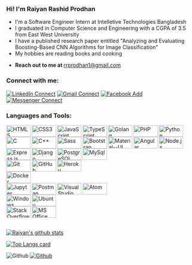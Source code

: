 ### Hi! I'm Raiyan Rashid Prodhan
- I'm a Software Engineer Intern at Intelletive Technologies Bangladesh
- I graduated in Computer Science and Engineering with a CGPA of 3.5 from East West University
- I have a published research paper entitled "Analyzing and Evaluating Boosting-Based CNN Algorithms for Image Classification"
- My hobbies are reading books and cooking

[//]: # (<strong>Portfolio site  </strong> https://rakibulalam109.github.io/MyPortfolio.github.io/) 

- <strong>Reach out to me at </strong> rrprodhan1@gmail.com

### Connect with me:
[![LinkedIn Connect](https://img.shields.io/badge/%20-Connect-black?color=14171A&labelColor=212121&logo=linkedin&logoColor=ffffff)](https://www.linkedin.com/in/rrprodhan/)
[![Gmail Connect](https://img.shields.io/badge/%20-Connect-black?color=14171A&labelColor=212121&logo=gmail&logoColor=ffffff)](https://mail.google.com/mail/u/0/?tab=rm#inbox)
[![Facebook Add](https://img.shields.io/badge/%20-Follow-black?color=14171A&labelColor=1976d2&logo=facebook&logoColor=ffffff)](https://www.facebook.com/raiyanrashid.prodhan.5/)
[![Messenger Connect](https://img.shields.io/badge/%20-Connect-black?color=14171A&labelColor=1976d2&logo=messenger&logoColor=ffffff)](http://m.me/raiyanrashid.prodhan.5)

### Languages and Tools:

[comment]: <> (#### IDE)
[comment]: <> (#### Frameworks) 

<img align="left" alt="HTML5" height="31px" width="65px" src="https://img.shields.io/badge/HTML5-E34F26?style=for-the-badge&logo=html5&logoColor=white" />
<img align="left" alt="CSS3" height="31px" width="65px" src="https://img.shields.io/badge/CSS3-1572B6?style=for-the-badge&logo=css3&logoColor=white" />
<img align="left" alt="JavaScript" height="31px" width="65px" src="https://img.shields.io/badge/JavaScript-F7DF1E?style=for-the-badge&logo=javascript&logoColor=black" />
<img align="left" alt="TypeScript" height="31px" width="65px" src="https://img.shields.io/badge/TypeScript-007ACC?style=for-the-badge&logo=typescript&logoColor=white" />
<img align="left" alt="Golang" height="31px" width="65px" src="https://img.shields.io/badge/Go-00ADD8?style=for-the-badge&logo=go&logoColor=white" />
<img align="left" alt="PHP" height="31px" width="65px" src="https://img.shields.io/badge/PHP-777BB4?style=for-the-badge&logo=php&logoColor=white" />
<img align="left" alt="Python" height="31px" width="65px" src="https://img.shields.io/badge/Python-3776AB?style=for-the-badge&logo=python&logoColor=white" />
<img align="left" alt="C" height="31px" width="65px" src="https://img.shields.io/badge/C-00599C?style=for-the-badge&logo=c&logoColor=white" />
<img align="left" alt="C++" height="31px" width="65px" src="https://img.shields.io/badge/C%2B%2B-00599C?style=for-the-badge&logo=c%2B%2B&logoColor=white" />

<br/>
<p></p>

<img align="left" alt="Sass" height="31px" width="65px" src="https://img.shields.io/badge/Sass-CC6699?style=for-the-badge&logo=sass&logoColor=white" />
<img align="left" alt="Bootstrap" height="31px" width="65px" src="https://img.shields.io/badge/Bootstrap-563D7C?style=for-the-badge&logo=bootstrap&logoColor=white" />
<img align="left" alt="Material--UI" height="31px" width="65px" src="https://img.shields.io/badge/Material--UI-0081CB?style=for-the-badge&logo=material-ui&logoColor=white" />
<img align="left" alt="Angular" height="31px" width="65px" src="https://img.shields.io/badge/Angular-DD0031?style=for-the-badge&logo=angular&logoColor=white" />
<img align="left" alt="Node.js" height="31px" width="65px" src="https://img.shields.io/badge/Node.js-43853D?style=for-the-badge&logo=node.js&logoColor=white" />
<img align="left" alt="Express.js" height="31px" width="65px" src="https://img.shields.io/badge/Express.js-000000?style=for-the-badge&logo=express&logoColor=white" />
<img align="left" alt="Django" height="31px" width="65px" src="https://img.shields.io/badge/Django-092E20?style=for-the-badge&logo=django&logoColor=white" />

[comment]: <> (#### Database)

<br/>
<p></p>

<img align="left" alt="PostgreSQL" height="31px" width="65px" src="https://img.shields.io/badge/PostgreSQL-316192?style=for-the-badge&logo=postgresql&logoColor=white" />
<img align="left" alt="MySql" height="31px" width="65px" src="https://img.shields.io/badge/MySQL-00000F?style=for-the-badge&logo=mysql&logoColor=white" />

<br/>
<p></p>

<img align="left" alt="Git" height="31px" width="65px" src="https://img.shields.io/badge/Git-F05032?style=for-the-badge&logo=git&logoColor=white" />
<img align="left" alt="GitHub" height="31px" width="65px" src="https://img.shields.io/badge/GitHub-100000?style=for-the-badge&logo=github&logoColor=white" />
<img align="left" alt="Heroku" height="31px" width="65px" src="https://img.shields.io/badge/Heroku-430098?style=for-the-badge&logo=heroku&logoColor=white" />

<br/>
<p></p>

<img align="left" alt="Docker" height="31px" width="65px" src="https://img.shields.io/badge/Docker-2CA5E0?style=for-the-badge&logo=docker&logoColor=white" />

<br/>
<p></p>

<img align="left" alt="Jupyter" height="31px" width="65px" src="https://img.shields.io/badge/Jupyter-F37626.svg?&style=for-the-badge&logo=Jupyter&logoColor=white" />
<img align="left" alt="Postman" height="31px" width="65px" src="https://img.shields.io/badge/Postman-FF6C37?style=for-the-badge&logo=Postman&logoColor=white" />
<img align="left" alt="Visual Studio Code" height="31px" width="65px" src="https://img.shields.io/badge/Visual_Studio_Code-0078D4?style=for-the-badge&logo=visual%20studio%20code&logoColor=white" />
<img align="left" alt="Atom" height="31px" width="65px" src="https://img.shields.io/badge/Atom-66595C?style=for-the-badge&logo=Atom&logoColor=white" />

<br/>
<p></p>

[comment]: <> (#### Languages) 

[comment]: <> (#### Social) 
[comment]: <> (#### OS) 

<img align="left" alt="Windows" height="31px" width="65px" src="https://img.shields.io/badge/Windows-0078D6?style=for-the-badge&logo=windows&logoColor=white" />
<img align="left" alt="Ubuntu" height="31px" width="65px" src="https://img.shields.io/badge/Ubuntu-E95420?style=for-the-badge&logo=ubuntu&logoColor=white" />

<br/>
<p></p>

[comment]: <> (#### Office) 
<img align="left" alt="Stack Overflow" height="31px" width="65px" src="https://img.shields.io/badge/Stack_Overflow-FE7A16?style=for-the-badge&logo=stack-overflow&logoColor=white" />
<img align="left" alt="MS Office" height="31px" width="65px" src="https://img.shields.io/badge/Microsoft_Office-D83B01?style=for-the-badge&logo=microsoft-office&logoColor=white" />

<br/>
<p></p>
<br/>

[![Raiyan's github stats](https://github-readme-stats.vercel.app/api?username=rrprodhanitb&show_icons=true&theme=cobalt)](https://github.com/rrprodhanitb/github-readme-stats)

[![Top Langs card](https://github-readme-stats.vercel.app/api/top-langs/?username=rrprodhanitb&card_width=550&show_icons=true&theme=radical)](https://github.com/rrprodhanitb)


![Github](https://visitor-badge.laobi.icu/badge?page_id=rrprodhanitb)
[![Github](https://img.shields.io/github/followers/rrprodhanitb?label=Follow&style=social)](https://github.com/rrprodhanitb)
